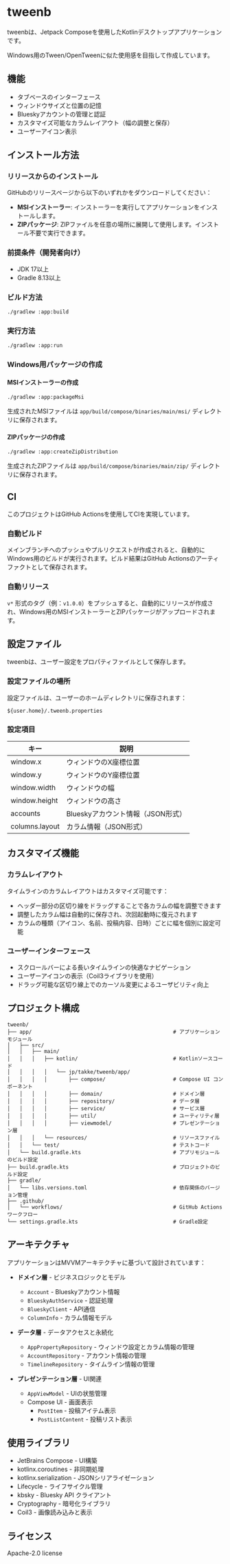 # tweenb

tweenbは、Jetpack Composeを使用したKotlinデスクトップアプリケーションです。

Windows用のTween/OpenTweenに似た使用感を目指して作成しています。

## 機能

- タブベースのインターフェース
- ウィンドウサイズと位置の記憶
- Blueskyアカウントの管理と認証
- カスタマイズ可能なカラムレイアウト（幅の調整と保存）
- ユーザーアイコン表示

## インストール方法

### リリースからのインストール

GitHubのリリースページから以下のいずれかをダウンロードしてください：

- **MSIインストーラー**: インストーラーを実行してアプリケーションをインストールします。
- **ZIPパッケージ**: ZIPファイルを任意の場所に展開して使用します。インストール不要で実行できます。

### 前提条件（開発者向け）

- JDK 17以上
- Gradle 8.13以上

### ビルド方法

```bash
./gradlew :app:build
```

### 実行方法

```bash
./gradlew :app:run
```

### Windows用パッケージの作成

#### MSIインストーラーの作成

```bash
./gradlew :app:packageMsi
```

生成されたMSIファイルは `app/build/compose/binaries/main/msi/` ディレクトリに保存されます。

#### ZIPパッケージの作成

```bash
./gradlew :app:createZipDistribution
```

生成されたZIPファイルは `app/build/compose/binaries/main/zip/` ディレクトリに保存されます。

## CI

このプロジェクトはGitHub Actionsを使用してCIを実現しています。

### 自動ビルド

メインブランチへのプッシュやプルリクエストが作成されると、自動的にWindows用のビルドが実行されます。ビルド結果はGitHub Actionsのアーティファクトとして保存されます。

### 自動リリース

`v*` 形式のタグ（例：`v1.0.0`）をプッシュすると、自動的にリリースが作成され、Windows用のMSIインストーラーとZIPパッケージがアップロードされます。

## 設定ファイル

tweenbは、ユーザー設定をプロパティファイルとして保存します。

### 設定ファイルの場所

設定ファイルは、ユーザーのホームディレクトリに保存されます：

```
${user.home}/.tweenb.properties
```

### 設定項目

| キー | 説明 |
|-----|-----|
| window.x | ウィンドウのX座標位置 |
| window.y | ウィンドウのY座標位置 |
| window.width | ウィンドウの幅 |
| window.height | ウィンドウの高さ |
| accounts | Blueskyアカウント情報（JSON形式） |
| columns.layout | カラム情報（JSON形式） |

## カスタマイズ機能

### カラムレイアウト

タイムラインのカラムレイアウトはカスタマイズ可能です：

- ヘッダー部分の区切り線をドラッグすることで各カラムの幅を調整できます
- 調整したカラム幅は自動的に保存され、次回起動時に復元されます
- カラムの種類（アイコン、名前、投稿内容、日時）ごとに幅を個別に設定可能

### ユーザーインターフェース

- スクロールバーによる長いタイムラインの快適なナビゲーション
- ユーザーアイコンの表示（Coil3ライブラリを使用）
- ドラッグ可能な区切り線上でのカーソル変更によるユーザビリティ向上

## プロジェクト構成

```
tweenb/
├── app/                                              # アプリケーションモジュール
│   ├── src/
│   │   ├── main/
│   │   │   ├── kotlin/                               # Kotlinソースコード
│   │   │   │   └── jp/takke/tweenb/app/
│   │   │   │       ├── compose/                      # Compose UI コンポーネント
│   │   │   │       ├── domain/                       # ドメイン層
│   │   │   │       ├── repository/                   # データ層
│   │   │   │       ├── service/                      # サービス層
│   │   │   │       ├── util/                         # ユーティリティ層
│   │   │   │       ├── viewmodel/                    # プレゼンテーション層
│   │   │   └── resources/                            # リソースファイル
│   │   └── test/                                     # テストコード
│   └── build.gradle.kts                              # アプリモジュールのビルド設定
├── build.gradle.kts                                  # プロジェクトのビルド設定
├── gradle/
│   └── libs.versions.toml                            # 依存関係のバージョン管理
├── .github/
│   └── workflows/                                    # GitHub Actions ワークフロー
└── settings.gradle.kts                               # Gradle設定
```

## アーキテクチャ

アプリケーションはMVVMアーキテクチャに基づいて設計されています：

- **ドメイン層** - ビジネスロジックとモデル
  - `Account` - Blueskyアカウント情報
  - `BlueskyAuthService` - 認証処理
  - `BlueskyClient` - API通信
  - `ColumnInfo` - カラム情報モデル

- **データ層** - データアクセスと永続化
  - `AppPropertyRepository` - ウィンドウ設定とカラム情報の管理
  - `AccountRepository` - アカウント情報の管理
  - `TimelineRepository` - タイムライン情報の管理

- **プレゼンテーション層** - UI関連
  - `AppViewModel` - UIの状態管理
  - Compose UI - 画面表示
    - `PostItem` - 投稿アイテム表示
    - `PostListContent` - 投稿リスト表示

## 使用ライブラリ

- JetBrains Compose - UI構築
- kotlinx.coroutines - 非同期処理
- kotlinx.serialization - JSONシリアライゼーション
- Lifecycle - ライフサイクル管理
- kbsky - Bluesky API クライアント
- Cryptography - 暗号化ライブラリ
- Coil3 - 画像読み込みと表示

## ライセンス

Apache-2.0 license
